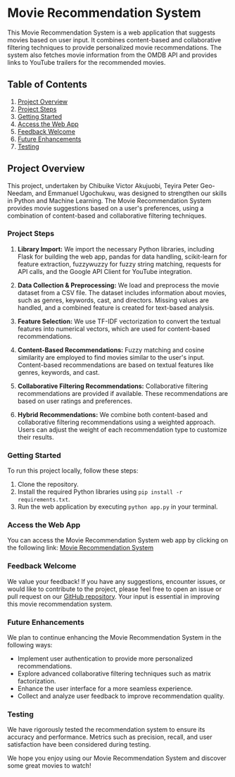 # Movie Recommendation System

This Movie Recommendation System is a web application that suggests movies based on user input. It combines content-based and collaborative filtering techniques to provide personalized movie recommendations. The system also fetches movie information from the OMDB API and provides links to YouTube trailers for the recommended movies.

## Table of Contents
1. [Project Overview](#project-overview)
2. [Project Steps](#project-steps)
3. [Getting Started](#getting-started)
4. [Access the Web App](#access-the-web-app)
5. [Feedback Welcome](#feedback-welcome)
6. [Future Enhancements](#future-enhancements)
7. [Testing](#testing)

## Project Overview
This project, undertaken by Chibuike Victor Akujuobi, Teyira Peter Geo-Needam, and Emmanuel Ugochukwu, was designed to strengthen our skills in Python and Machine Learning. The Movie Recommendation System provides movie suggestions based on a user's preferences, using a combination of content-based and collaborative filtering techniques.

### Project Steps
1. **Library Import:** We import the necessary Python libraries, including Flask for building the web app, pandas for data handling, scikit-learn for feature extraction, fuzzywuzzy for fuzzy string matching, requests for API calls, and the Google API Client for YouTube integration.

2. **Data Collection & Preprocessing:** We load and preprocess the movie dataset from a CSV file. The dataset includes information about movies, such as genres, keywords, cast, and directors. Missing values are handled, and a combined feature is created for text-based analysis.

3. **Feature Selection:** We use TF-IDF vectorization to convert the textual features into numerical vectors, which are used for content-based recommendations.

4. **Content-Based Recommendations:** Fuzzy matching and cosine similarity are employed to find movies similar to the user's input. Content-based recommendations are based on textual features like genres, keywords, and cast.

5. **Collaborative Filtering Recommendations:** Collaborative filtering recommendations are provided if available. These recommendations are based on user ratings and preferences.

6. **Hybrid Recommendations:** We combine both content-based and collaborative filtering recommendations using a weighted approach. Users can adjust the weight of each recommendation type to customize their results.

### Getting Started
To run this project locally, follow these steps:
1. Clone the repository.
2. Install the required Python libraries using `pip install -r requirements.txt`.
3. Run the web application by executing `python app.py` in your terminal.

### Access the Web App
You can access the Movie Recommendation System web app by clicking on the following link:
[Movie Recommendation System](https://chibuikeakujuobi-recommendation.onrender.com)

### Feedback Welcome
We value your feedback! If you have any suggestions, encounter issues, or would like to contribute to the project, please feel free to open an issue or pull request on our [GitHub repository](https://github.com/your-username/repo-name). Your input is essential in improving this movie recommendation system.

### Future Enhancements
We plan to continue enhancing the Movie Recommendation System in the following ways:
- Implement user authentication to provide more personalized recommendations.
- Explore advanced collaborative filtering techniques such as matrix factorization.
- Enhance the user interface for a more seamless experience.
- Collect and analyze user feedback to improve recommendation quality.

### Testing
We have rigorously tested the recommendation system to ensure its accuracy and performance. Metrics such as precision, recall, and user satisfaction have been considered during testing.

We hope you enjoy using our Movie Recommendation System and discover some great movies to watch!
